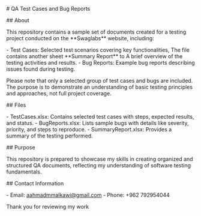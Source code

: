 \# QA Test Cases and Bug Reports

\## About

This repository contains a sample set of documents created for a testing
project conducted on the \*\*Swaglabs\*\* website, including:

\- Test Cases: Selected test scenarios covering key functionalities, The
file contains another sheet \*\*Summary Report\*\* to A brief overview
of the testing activities and results. - Bug Reports: Example bug
reports describing issues found during testing.

Please note that only a selected group of test cases and bugs are
included. The purpose is to demonstrate an understanding of basic
testing principles and approaches, not full project coverage.

\## Files

\- TestCases.xlsx: Contains selected test cases with steps, expected
results, and status. - BugReports.xlsx: Lists sample bugs with details
like severity, priority, and steps to reproduce. - SummaryReport.xlsx:
Provides a summary of the testing performed.

\## Purpose

This repository is prepared to showcase my skills in creating organized
and structured QA documents, reflecting my understanding of software
testing fundamentals.

\## Contact Information

\- Email: aahmadmmalkawi@gmail.com - Phone: +962 792954044

Thank you for reviewing my work
